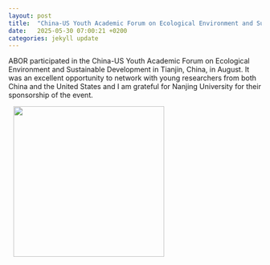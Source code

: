 ```yaml
---
layout: post
title:  "China-US Youth Academic Forum on Ecological Environment and Sustainable Development"
date:   2025-05-30 07:00:21 +0200
categories: jekyll update
---
```

ABOR participated in the China-US Youth Academic Forum on Ecological Environment and Sustainable Development in Tianjin, China, in August. It was an excellent opportunity to network with young researchers from both China and the United States and I am grateful for Nanjing University for their sponsorship of the event.

<img hspace="10" align="left" width="300" src="https://karinkvale.github.io/6.jpg">

